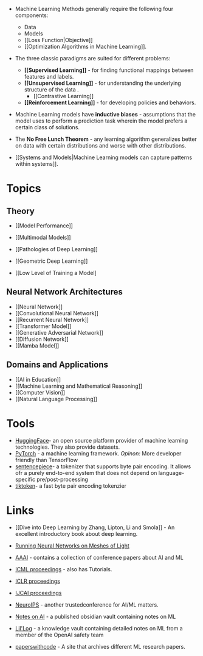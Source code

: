 * Machine Learning Methods generally require the following four components:
	* Data
	* Models 
	* [[Loss Function|Objective]]
	* [[Optimization Algorithms in Machine Learning]]. 

* The three classic paradigms are suited for different problems:
	* **[[Supervised Learning]]** - for finding functional mappings between features and labels. 
	* **[[Unsupervised Learning]]** - for understanding the underlying structure of the data . 
		* [[Contrastive Learning]]
	* **[[Reinforcement Learning]]** - for developing policies and behaviors. 

* Machine Learning models have **inductive biases** - assumptions that the model uses to perform a prediction task wherein the model prefers a certain class of solutions. 
* The **No Free Lunch Theorem** - any learning algorithm generalizes better on data with certain distributions and worse with other distributions. 

* [[Systems and Models|Machine Learning models can capture patterns within systems]].
# Topics
## Theory
* [[Model Performance]]
* [[Multimodal Models]]

* [[Pathologies of Deep Learning]]

* [[Geometric Deep Learning]]
*  [[Low Level of Training a Model]

## Neural Network Architectures
* [[Neural Network]]
* [[Convolutional Neural Network]]
* [[Recurrent Neural Network]]
* [[Transformer Model]]
* [[Generative Adversarial Network]]
* [[Diffusion Network]]
* [[Mamba Model]]

## Domains and Applications
* [[AI in Education]]
* [[Machine Learning and Mathematical Reasoning]]
* [[Computer Vision]]
* [[Natural Language Processing]]
# Tools
* [HuggingFace](https://huggingface.co)- an open source platform provider of machine learning technologies. They also provide datasets.
* [PyTorch](https://pytorch.org) - a machine learning framework. *Opinon:* More developer friendly than TensorFlow
* [sentencepiece](https://github.com/google/sentencepiece)- a tokenizer that supports byte pair encoding. It allows ofr a purely end-to-end system that does not depend on language-specific pre/post-processing
* [tiktoken](https://github.com/openai/tiktoken)- a fast byte pair encoding tokenzier
# Links
* [[Dive into Deep Learning by Zhang, Lipton, Li and Smola]] - An excellent introductory book about deep learning. 

* [Running Neural Networks on Meshes of Light](https://www.youtube.com/watch?v=t0yj4hBDUsc)

* [AAAI](https://aaai.org) - contains a collection of conference papers about AI and ML 
* [ICML proceedings](https://icml.cc)  - also has Tutorials.
* [ICLR proceedings](https://iclr.cc)  
* [IJCAI proceedings](https://www.ijcai.org) 
* [NeuroIPS](https://nips.cc) - another trustedconference for AI/ML matters.


* [Notes on AI](https://notesonai.com/Notes+on+AI)  - a published obsidian vault containing notes on ML
* [Lil'Log](https://lilianweng.github.io) - a knowledge vault containing detailed notes on ML from a member of the OpenAI safety team

* [paperswithcode](https://paperswithcode.com) - A site that archives different ML research papers.